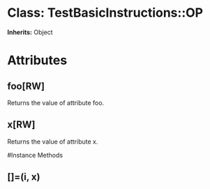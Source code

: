 # Class: TestBasicInstructions::OP
**Inherits:** Object
    



# Attributes
## foo[RW] [](#attribute-i-foo)
Returns the value of attribute foo.

## x[RW] [](#attribute-i-x)
Returns the value of attribute x.


#Instance Methods
## [](i) [](#method-i-[])

## []=(i, x) [](#method-i-[]=)

